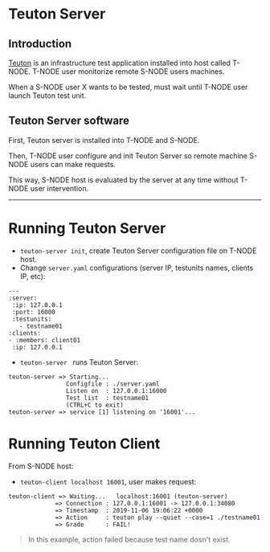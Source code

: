 
# Teuton Server

## Introduction

[Teuton](https://github.com/teuton-software/teuton) is an infrastructure test application installed into host called T-NODE. T-NODE user monitorize remote S-NODE users machines.

When a S-NODE user X wants to be tested, must wait until T-NODE user launch Teuton test unit.

## Teuton Server software

First, Teuton server is installed into T-NODE and S-NODE.

Then, T-NODE user configure and init Teuton Server so remote machine S-NODE users can make requests.

This way, S-NODE host is evaluated by the server at any time without T-NODE user intervention.

---
# Running Teuton Server

* `teuton-server init`, create Teuton Server configuration file on T-NODE host.
* Change `server.yaml` configurations (server IP, testunits names, clients IP, etc):

```
---
:server:
 :ip: 127.0.0.1
 :port: 16000
 :testunits:
   - testname01
:clients:
- :members: client01
 :ip: 127.0.0.1
```

* `teuton-server ` runs Teuton Server:

```
teuton-server => Starting...
                Configfile : ./server.yaml
                Listen on  : 127.0.0.1:16000
                Test list  : testname01
                (CTRL+C to exit)
teuton-server => service [1] listening on '16001'...

```

# Running Teuton Client

From S-NODE host:
* `teuton-client localhost 16001`, user makes request:

```
teuton-client => Waiting...   localhost:16001 (teuton-server)
             => Connection : 127.0.0.1:16001 -> 127.0.0.1:34080
             => Timestamp  : 2019-11-06 19:06:22 +0000
             => Action     : teuton play --quiet --case=1 ./testname01
             => Grade      : FAIL!
```

> In this example, action failed because test name dosn't exist.
